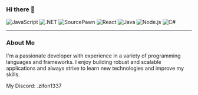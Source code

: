 ### Hi there 👋

![JavaScript](https://img.shields.io/badge/JavaScript-3F67ED?style=for-the-badge&logo=JavaScript&logoColor=FFFFFF)
![.NET](https://img.shields.io/badge/.NET-512BD4?style=for-the-badge&logo=dotnet&logoColor=white)
![SourcePawn](https://img.shields.io/badge/SourcePawn-6E3FED?style=for-the-badge&logo=Source%20Engine&logoColor=FFFFFF)
![React](https://img.shields.io/badge/React-C53FED?style=for-the-badge&logo=react&logoColor=FFFFFF)
![Java](https://img.shields.io/badge/Java-ED3FBE?style=for-the-badge&logo=Java&logoColor=FFFFFF)
![Node.js](https://img.shields.io/badge/Node.js-ED3F67?style=for-the-badge&logo=Node.js&logoColor=FFFFFF)
![C#](https://img.shields.io/badge/C%23-3F67ED?style=for-the-badge&logo=csharp&logoColor=white)

---

### About Me

I'm a passionate developer with experience in a variety of programming languages and frameworks. I enjoy building robust and scalable applications and always strive to learn new technologies and improve my skills.

My Discord: .zifon1337

